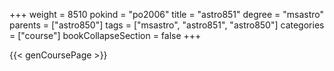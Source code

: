 +++
weight = 8510
pokind = "po2006"
title = "astro851"
degree = "msastro"
parents = ["astro850"]
tags = ["msastro", "astro851", "astro850"]
categories = ["course"]
bookCollapseSection = false
+++

{{< genCoursePage >}}
